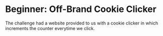# Beginner: Off-Brand Cookie Clicker 
The challenge had a website provided to us with a cookie clicker in which increments the counter everytime we click.
